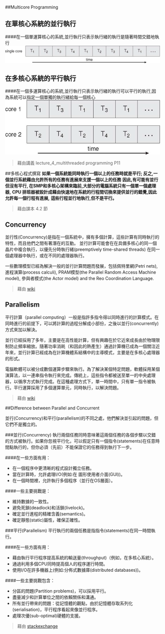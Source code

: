 ##Multicore Programming

在單核心系統的並行執行
------
####在一個單運算核心的系統,並行執行只表示執行緒的執行是隨著時間交錯地執行
![DEMO](./照片/Figure4.3.png)

在多核心系統的平行執行
------
####在一個多運算核心的系統,並行執行只表示執行緒的執行可以平行的執行,因為系統可以指定一個單獨的執行緒給每一個核心
![DEMO](./照片/Figure4.4.png)

>藉由講義 lecture_4_multithreaded programming P11

##多核心程式撰寫
**如果一個系統能同時執行一個以上的任務時就是平行; 反之,一個並行系統藉由允許所有的任務有進展來支援一個以上的任務**
**因此,有可能有並行但沒有平行, 在SMP和多核心架構來臨前,大部分的電腦系統只有一個單一個處理器,**
**CPU 排班器被設計成藉由快速地在系統的行程間切換來提供並行的錯覺,因此允許每一個行程有進展,** 
**這些行程並行地執行,但不是平行。**

>藉由課本 4.2 節

Concurrency
------
並行性(Concurrency)是指在一個系統中，擁有多個計算，這些計算有同時執行的特性，而且他們之間有著潛在的互動。
並行計算可能會在在具備多核心的同一個晶片中複合執行，以優先分時執行緒(preemptively time-shared threads)
在同一個處理器中執行，或在不同的處理器執行。

一些數理模型已經為解決一般的並行計算問題而發展，包括佩特里網(Petri nets), 進程演算(process calculi), 
PRAM模型(the Parallel Random Access Machine model), 參與者模式(the Actor model) and the Reo Coordination Language.
>藉由 [wiki](https://en.wikipedia.org/wiki/Concurrency_(computer_science))



Parallelism
------
平行計算（parallel computing）一般是指許多指令得以同時進行的計算模式。在同時進行的前提下，可以將計算的過程分解成小部份，之後以並行(concurrently)方式來加以解決。

並行已經採用了多年，主要是在高性能計算，但有興趣在於它近來成長由於物理限制防止頻率縮放。隨著功率消耗（和因此的熱產生）通過計算機已成為一個關注近年來，並行計算已經成為在計算機體系結構中的主導模式，主要是在多核心處理器的形式。

電腦軟體可以被分成數個運算步驟來執行。為了解決某個特定問題，軟體採用某個演算法，以一連串指令執行來完成。傳統上，這些指令都被送至單一的中央處理器，以循序方式執行完成。在這種處理方式下，單一時間中，只有單一指令被執行。平行運算採用了多個運算單元，同時執行，以解決問題。
>藉由 [wiki](https://en.wikipedia.org/wiki/Parallel_computing)


##Difference between Parallel and Concurrent

並行(Concurrency)和平行(parallelism)的不同之處，他們解決並引起的問題，但它們不是獨立的。

###並行(Concurrency)
執行兩個任務同時意味著這兩個任務的各個步驟以交錯的方式被執行。如果你忽視平行化，可以假定只有一個指令(statements)在任意時間點執行的，但你必須（先前）不能保證它的任務得到執行下一步。

####在一些方面有用：
* 在一個程序中更清晰的程式設計獨立任務。
* 當在計算時，允許處理I/O(例如:在 圖形使用者介面(GUI))。
* 在一個時間裡，允許執行多個程序（並行在OS層面）。


####一些主要挑戰是：
* 維持數據的一致性。
* 避免死鎖(deadlock)和活鎖(livelock)。
* 確定並行進程的精確含義(semantics)。
* 確定靜態(static)屬性，確保正確性。


###平行(Parallelism)
平行執行的兩個任務是指指令(statements)在同一時間執行。

####在一些方面有用：
* 藉由執行平行程序提高系統的輸送量(throughput)（例如，在多核心系統）。
* 通過利用多個CPU同時提高個人的程序運行時間。
* 使用I/O在許多機器上(例如:分佈式數據庫(distributed databases))。

####一些主要挑戰包含：
* 分區的問題(Partition problems)，可以採用平行。
* 盡量減少和計算單位之間的依賴關係和溝通。
* 所有並行帶來的問題：從記憶體的觀點，由於記憶體存取系列化(serialisation)，平行程序看起來像並行程序。
* 處理次優(sub-optimal)硬體的支援。

>藉由 [stackexchange](http://cs.stackexchange.com/questions/19987/difference-between-parallel-and-concurrent-programming)
